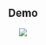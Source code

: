 <h2 align="center">Demo</h2>
<p align="center"><img src="https://gl.githack.com/{{ namespace }}/{{ project }}/raw/master/demo.svg"></p>
